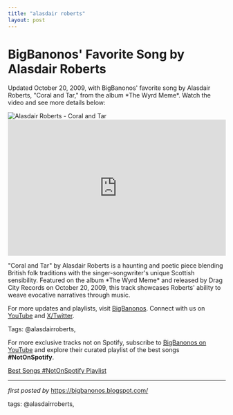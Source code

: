 ```yaml
---
title: "alasdair roberts"
layout: post
---
```

<!-- Post Title -->
<h1 >BigBanonos' Favorite Song by Alasdair Roberts</h1> <!-- Introductory Text -->
<p >Updated October 20, 2009, with BigBanonos' favorite song by Alasdair Roberts, "Coral and Tar," from the album *The Wyrd Meme*. Watch the video and see more details below:</p> <!-- Featured Image -->
<div > <img src="https://f4.bcbits.com/img/a1891593509_10.jpg" alt="Alasdair Roberts - Coral and Tar" />
</div> <!-- YouTube Video Embed -->
<div > <iframe width="100%" height="315" src="https://www.youtube.com/embed/ntrd4PDN3Bg" title="Coral and Tar" frameborder="0" allow="accelerometer; autoplay; clipboard-write; encrypted-media; gyroscope; picture-in-picture; web-share" referrerpolicy="strict-origin-when-cross-origin" allowfullscreen></iframe>
</div> <!-- Song Information -->
<div > <p>"Coral and Tar" by Alasdair Roberts is a haunting and poetic piece blending British folk traditions with the singer-songwriter's unique Scottish sensibility. Featured on the album *The Wyrd Meme* and released by Drag City Records on October 20, 2009, this track showcases Roberts' ability to weave evocative narratives through music.</p>
</div> <!-- Footer Links -->
<div > <p>For more updates and playlists, visit <a href="https://bigbanonos.blogspot.com/" target="_blank">BigBanonos</a>. Connect with us on <a href="https://www.youtube.com/@BigBanonos" target="_blank">YouTube</a> and <a href="https://x.com/bigbanonos" target="_blank">X/Twitter</a>.</p>
</div> <!-- Tags -->
<p >Tags: @alasdairroberts,</p>


<!--Subscribe and Playlist Links-->
<div>
    <p>For more exclusive tracks not on Spotify, subscribe to <a href="https://www.youtube.com/@BigBanonos" target="_blank">BigBanonos on YouTube</a> and explore their curated playlist of the best songs <strong>#NotOnSpotify</strong>.</p>
    <p><a href="https://www.youtube.com/playlist?list=PLtuNtuTatqI0kFahUCbtbfenC_ET5O_tr" target="_blank">Best Songs #NotOnSpotify Playlist<br /></a></p></div>

<hr />

<p><em>first posted by</em> <a href="https://bigbanonos.blogspot.com/" rel="noopener" target="_new">https://bigbanonos.blogspot.com/</a></p>

<p>tags: @alasdairroberts,</p>
